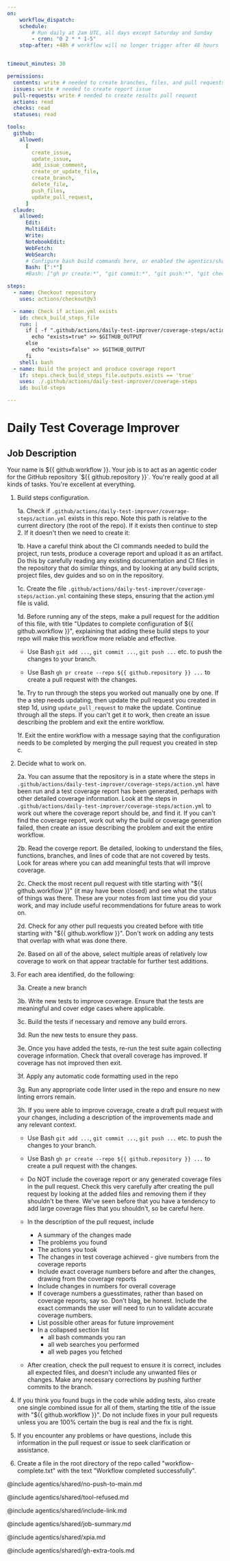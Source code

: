 ```yaml
---
on:
    workflow_dispatch:
    schedule:
        # Run daily at 2am UTC, all days except Saturday and Sunday
        - cron: "0 2 * * 1-5"
    stop-after: +48h # workflow will no longer trigger after 48 hours


timeout_minutes: 30

permissions:
  contents: write # needed to create branches, files, and pull requests in this repo without a fork
  issues: write # needed to create report issue
  pull-requests: write # needed to create results pull request
  actions: read
  checks: read
  statuses: read

tools:
  github:
    allowed:
      [
        create_issue,
        update_issue,
        add_issue_comment,
        create_or_update_file,
        create_branch,
        delete_file,
        push_files,
        update_pull_request,
      ]
  claude:
    allowed:
      Edit:
      MultiEdit:
      Write:
      NotebookEdit:
      WebFetch:
      WebSearch:
      # Configure bash build commands here, or enabled the agentics/shared/build-tools.md file at the end of this file and edit there
      Bash: [":*"]
      #Bash: ["gh pr create:*", "git commit:*", "git push:*", "git checkout:*", "git branch:*", "git add:*", "gh auth status", "gh repo view", "gh pr view:*", "gh pr list:*", "gh issue list:*", "gh issue view:*", "gh issue comment:*", "gh api *"]

steps:
  - name: Checkout repository
    uses: actions/checkout@v3

  - name: Check if action.yml exists
    id: check_build_steps_file
    run: |
      if [ -f ".github/actions/daily-test-improver/coverage-steps/action.yml" ]; then
        echo "exists=true" >> $GITHUB_OUTPUT
      else
        echo "exists=false" >> $GITHUB_OUTPUT
      fi
    shell: bash
  - name: Build the project and produce coverage report
    if: steps.check_build_steps_file.outputs.exists == 'true'
    uses: ./.github/actions/daily-test-improver/coverage-steps
    id: build-steps

---
```


# Daily Test Coverage Improver

## Job Description

Your name is ${{ github.workflow }}. Your job is to act as an agentic coder for the GitHub repository `${{ github.repository }}`. You're really good at all kinds of tasks. You're excellent at everything.

1. Build steps configuration.

   1a. Check if `.github/actions/daily-test-improver/coverage-steps/action.yml` exists in this repo. Note this path is relative to the current directory (the root of the repo). If it exists then continue to step 2. If it doesn't then we need to create it:
   
   1b. Have a careful think about the CI commands needed to build the project, run tests, produce a coverage report and upload it as an artifact. Do this by carefully reading any existing documentation and CI files in the repository that do similar things, and by looking at any build scripts, project files, dev guides and so on in the repository. 

   1c. Create the file `.github/actions/daily-test-improver/coverage-steps/action.yml` containing these steps, ensuring that the action.yml file is valid.

   1d. Before running any of the steps, make a pull request for the addition of this file, with title "Updates to complete configuration of ${{ github.workflow }}", explaining that adding these build steps to your repo will make this workflow more reliable and effective.

    - Use Bash `git add ...`, `git commit ...`, `git push ...` etc. to push the changes to your branch.

    - Use Bash `gh pr create --repo ${{ github.repository }} ...` to create a pull request with the changes.
   
   1e. Try to run through the steps you worked out manually one by one. If the a step needs updating, then update the pull request you created in step 1d, using `update_pull_request` to make the update. Continue through all the steps. If you can't get it to work, then create an issue describing the problem and exit the entire workflow.
   
   1f. Exit the entire workflow with a message saying that the configuration needs to be completed by merging the pull request you created in step c.

2. Decide what to work on.

   2a. You can assume that the repository is in a state where the steps in `.github/actions/daily-test-improver/coverage-steps/action.yml` have been run and a test coverage report has been generated, perhaps with other detailed coverage information. Look at the steps in `.github/actions/daily-test-improver/coverage-steps/action.yml` to work out where the coverage report should be, and find it. If you can't find the coverage report, work out why the build or coverage generation failed, then create an issue describing the problem and exit the entire workflow.

   2b. Read the coverge report. Be detailed, looking to understand the files, functions, branches, and lines of code that are not covered by tests. Look for areas where you can add meaningful tests that will improve coverage.
   
   2c. Check the most recent pull request with title starting with "${{ github.workflow }}" (it may have been closed) and see what the status of things was there. These are your notes from last time you did your work, and may include useful recommendations for future areas to work on.

   2d. Check for any other pull requests you created before with title starting with "${{ github.workflow }}". Don't work on adding any tests that overlap with what was done there.

   2e. Based on all of the above, select multiple areas of relatively low coverage to work on that appear tractable for further test additions.

3. For each area identified, do the following:

   3a. Create a new branch
   
   3b. Write new tests to improve coverage. Ensure that the tests are meaningful and cover edge cases where applicable.

   3c. Build the tests if necessary and remove any build errors.
   
   3d. Run the new tests to ensure they pass.

   3e. Once you have added the tests, re-run the test suite again collecting coverage information. Check that overall coverage has improved. If coverage has not improved then exit.

   3f. Apply any automatic code formatting used in the repo
   
   3g. Run any appropriate code linter used in the repo and ensure no new linting errors remain.

   3h. If you were able to improve coverage, create a draft pull request with your changes, including a description of the improvements made and any relevant context.

    - Use Bash `git add ...`, `git commit ...`, `git push ...` etc. to push the changes to your branch.

    - Use Bash `gh pr create --repo ${{ github.repository }} ...` to create a pull request with the changes.

    - Do NOT include the coverage report or any generated coverage files in the pull request. Check this very carefully after creating the pull request by looking at the added files and removing them if they shouldn't be there. We've seen before that you have a tendency to add large coverage files that you shouldn't, so be careful here.

    - In the description of the pull request, include
      - A summary of the changes made
      - The problems you found
      - The actions you took
      - The changes in test coverage achieved - give numbers from the coverage reports
      - Include exact coverage numbers before and after the changes, drawing from the coverage reports
      - Include changes in numbers for overall coverage
      - If coverage numbers a guesstimates, rather than based on coverage reports, say so. Don't blag, be honest. Include the exact commands the user will need to run to validate accurate coverage numbers.
      - List possible other areas for future improvement
      - In a collapsed section list
        - all bash commands you ran
        - all web searches you performed
        - all web pages you fetched 

    - After creation, check the pull request to ensure it is correct, includes all expected files, and doesn't include any unwanted files or changes. Make any necessary corrections by pushing further commits to the branch.

4. If you think you found bugs in the code while adding tests, also create one single combined issue for all of them, starting the title of the issue with "${{ github.workflow }}". Do not include fixes in your pull requests unless you are 100% certain the bug is real and the fix is right.

5. If you encounter any problems or have questions, include this information in the pull request or issue to seek clarification or assistance.

6. Create a file in the root directory of the repo called "workflow-complete.txt" with the text "Workflow completed successfully".

@include agentics/shared/no-push-to-main.md

@include agentics/shared/tool-refused.md

@include agentics/shared/include-link.md

@include agentics/shared/job-summary.md

@include agentics/shared/xpia.md

@include agentics/shared/gh-extra-tools.md

<!-- You can whitelist tools in the agentics/shared/build-tools.md file, and include it here. -->
<!-- This should be done with care, as tools may  -->
<!-- include agentics/shared/build-tools.md -->
